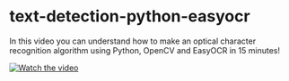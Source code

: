 # text-detection-python-easyocr

In this video you can understand how to make an optical character recognition algorithm using Python, OpenCV and EasyOCR in 15 minutes!

[![Watch the video](https://img.youtube.com/vi/n-8oCPjpEvM/0.jpg)](https://www.youtube.com/watch?v=n-8oCPjpEvM)
